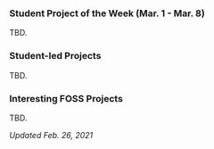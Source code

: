 <!--General format guidelines:
    -- Projects in this repository are intended to offer students (and casual observers) a way to break into contributing to open source.
    -- The projects included MUST be ones which you feel would provide students an opportunity to fork, commit, and make a PR.
    -- This applies to both student-led projects and general interesting FOSS you find around the web.

//Student-Led Project Example:
//Enter a brief description of the project below, in plaintext. No special Markdown bits.
//Optional: list project technologies used between asterisks to let users find projects they can contribute to easier.
    * [My Project](https://example.com) -- Created by [Student McStudentFace](https://github.com/enterProfileLinkHere) | use commas if multiple contributors/team project
    A game of Hangman written, with multiple levels of difficulty and interfaces for both desktop and web.
    *Java, HTML, CSS, JavaScript*



//Interesting FOSS Projects Example -- for all NON-STUDENT projects you find interesting:
//Enter a brief description of the project below, in plaintext. No special Markdown bits.
//Optional: list project technologies used between asterisks to let users find projects they can contribute to easier.
    * [Project Name](https://example.com) 
    A simple open source calculator.
    *Python, Django, HTML, CSS, JavaScript*
-->

### Student Project of the Week (Mar. 1 - Mar. 8)
TBD.

### Student-led Projects
TBD.

### Interesting FOSS Projects
TBD.

*Updated Feb. 26, 2021*